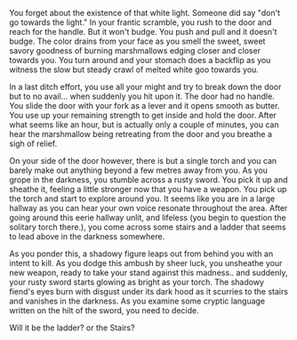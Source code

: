 You forget about the existence of that white light. Someone did say "don't go towards the light." 
In your frantic scramble, you rush to the door and reach for the handle. But it won't budge. 
You push and pull and it doesn't budge. The color drains from your face as you smell the sweet, 
sweet savory goodness of burning marshmallows edging closer and closer towards you. You turn around 
and your stomach does a backflip as you witness the slow but steady crawl of melted white goo towards you. 

In a last ditch effort, you use all your might and try to break down the door but to no avail... when
suddenly you hit upon it. The door had no handle. You slide the door with your fork as a lever and it opens
smooth as butter. You use up your remaining strength to get inside and hold the door. After what seems like
an hour, but is actually only a couple of minutes, you can hear the marshmallow being retreating from the
door and you breathe a sigh of relief.

On your side of the door however, there is but a single torch and you can barely make out anything beyond a
few metres away from you. As you grope in the darkness, you stumble across a rusty sword. You pick it up and
sheathe it, feeling a little stronger now that you have a weapon. You pick up the torch and start to explore
around you. It seems like you are in a large hallway as you can hear your own voice resonate throughout the
area. After going around this eerie hallway unlit, and lifeless (you begin to question the solitary torch
there.), you come across some stairs and a ladder that seems to lead above in the darkness somewhere. 

As you ponder this, a shadowy figure leaps out from behind you with an intent to kill. As you dodge this 
ambush by sheer luck, you unsheathe your new weapon, ready to take your stand against this madness.. 
and suddenly, your rusty sword starts glowing as bright as your torch. The shadowy fiend's eyes burn with 
disgust under its dark hood as it scurries to the stairs and vanishes in the darkness. As you examine some
cryptic language written on the hilt of the sword, you need to decide.

Will it be the ladder? or the Stairs?

